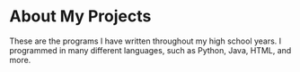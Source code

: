 # About My Projects
These are the programs I have written throughout my high school years. I programmed in many different languages, such as Python, Java, HTML, and more.
